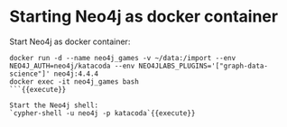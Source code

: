 # Starting Neo4j as docker container

Start Neo4j as docker container:
```
docker run -d --name neo4j_games -v ~/data:/import --env NEO4J_AUTH=neo4j/katacoda --env NEO4JLABS_PLUGINS='["graph-data-science"]' neo4j:4.4.4
docker exec -it neo4j_games bash
```{{execute}}

Start the Neo4j shell:
`cypher-shell -u neo4j -p katacoda`{{execute}}
